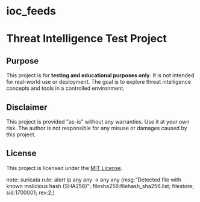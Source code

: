 # ioc_feeds
# Threat Intelligence Test Project

## Purpose
This project is for **testing and educational purposes only**. It is not intended for real-world use or deployment. The goal is to explore threat intelligence concepts and tools in a controlled environment.

## Disclaimer
This project is provided "as-is" without any warranties. Use it at your own risk. The author is not responsible for any misuse or damages caused by this project.

## License
This project is licensed under the [MIT License](LICENSE).

note:
suricata rule: alert ip any any -> any any (msg:"Detected file with known malicious hash (SHA256)"; filesha256:filehash_sha256.list; filestore; sid:1700001; rev:2;)
